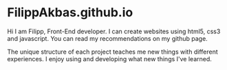 # FilippAkbas.github.io


Hi
I am Filipp,
Front-End developer.
I can create websites using html5, css3 and javascript. You can read my recommendations on my github page.

The unique structure of each project teaches me new things with different experiences. I enjoy using and developing what new things I've learned.
